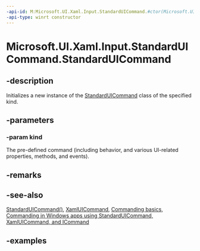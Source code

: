 ```yaml
---
-api-id: M:Microsoft.UI.Xaml.Input.StandardUICommand.#ctor(Microsoft.UI.Xaml.Input.StandardUICommandKind)
-api-type: winrt constructor
---
```


<!-- Method syntax.
public StandardUICommand.StandardUICommand(StandardUICommandKind kind)
-->

# Microsoft.UI.Xaml.Input.StandardUICommand.StandardUICommand

## -description

Initializes a new instance of the [StandardUICommand](standarduicommand.md) class of the specified kind.

## -parameters

### -param kind

The pre-defined command (including behavior, and various UI-related properties, methods, and events).

## -remarks

## -see-also

[StandardUICommand()](standarduicommand_standarduicommand_1221375020.md), [XamlUICommand](xamluicommand.md), [Commanding basics](/windows/uwp/layout/commanding-basics), [Commanding in Windows apps using StandardUICommand, XamlUICommand, and ICommand](/windows/apps/design/controls/commanding)

## -examples
